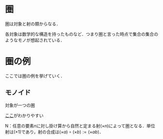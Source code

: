 # 圏

圏は対象と射の類からなる．

各対象は数学的な構造を持ったものなど．つまり圏と言った時点で集合の集合のようなモノが想起されている．

# 圏の例

ここでは圏の例を挙げていく．

## モノイド

対象が一つの圏

[ここ](https://blog.foresta.me/posts/learn-category-theory-04/)がわかりやすい

$\mathrm N$：任意の要素$n$に対し掛け算から自然と定まる射$(\times n)$によって圏となる．単位射は$(\times 1)$であり，射の合成は$(\times a)\circ(\times b) := (\times ab)$．
